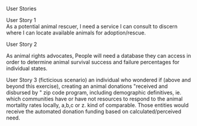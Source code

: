  User Stories
 
 User Story 1   
 As a potential animal rescuer, I need a service I can consult to discern where I can locate available animals for adoption/rescue.
 
 User Story 2  
 
 As animal rights advocates, People will need a database they can access in order to determine animal survival success and failure percentages for individual states. 
 
  User Story 3 (ficticious scenario)
  an individual who wondered if
  (above and beyond this exercise), creating an animal donations "received and disbursed by
  " zip code program, including demographic definitives, ie. which communities have or have not resources to respond to the animal mortality rates locally, a,b,c or z. kind of comparable. Those entities would receive the automated donation funding based on calculated/perceived need.
  